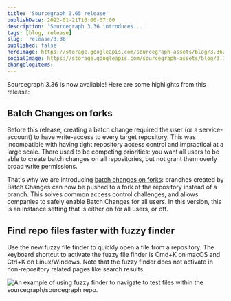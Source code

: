 ```yaml
---
title: 'Sourcegraph 3.65 release'
publishDate: 2022-01-21T10:00-07:00
description: 'Sourcegraph 3.36 introduces...'
tags: [blog, release]
slug: 'release/3.36'
published: false
heroImage: https://storage.googleapis.com/sourcegraph-assets/blog/3.36/sourcegraph-3-36-release.png
socialImage: https://storage.googleapis.com/sourcegraph-assets/blog/3.36/sourcegraph-3-36-release.png
changelogItems:
---
```


Sourcegraph 3.36 is now available! Here are some highlights from this release:

## Batch Changes on forks

Before this release, creating a batch change required the user (or a service-account) to have write-access to every target repository. This was incompatible with having tight repository access control and impractical at a large scale. There used to be competing priorities: you want all users to be able to create batch changes on all repositories, but not grant them overly broad write permissions.

That's why we are introducing [batch changes on forks](https://docs.sourcegraph.com/admin/config/batch_changes): branches created by Batch Changes can now be pushed to a fork of the repository instead of a branch. This solves common access control challenges, and allows companies to safely enable Batch Changes for all users. In this version, this is an instance setting that is either on for all users, or off.

## Find repo files faster with fuzzy finder

Use the new fuzzy file finder to quickly open a file from a repository. The keyboard shortcut to activate the fuzzy file finder is Cmd+K on macOS and Ctrl+K on Linux/Windows. Note that the fuzzy finder does not activate in non-repository related pages like search results.

<img class="blog-image" title="Fuzzy finder" alt="An example of using fuzzy finder to navigate to test files within the sourcegraph/sourcegraph repo." src="https://storage.googleapis.com/sourcegraph-assets/blog/3.36/fuzzyfinder.gif">
